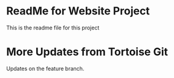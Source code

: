 # ReadMe for Website Project

This is the readme file for this project

# More Updates from Tortoise Git

Updates on the feature branch.
